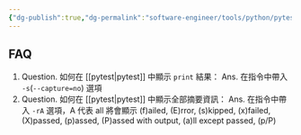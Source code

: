 ```yaml
---
{"dg-publish":true,"dg-permalink":"software-engineer/tools/python/pytest/pytest.faq","permalink":"/software-engineer/tools/python/pytest/pytest.faq/"}
---
```


## FAQ
1. Question. 如何在 [[pytest\|pytest]] 中顯示 `print` 結果：
	Ans. 在指令中帶入 `-s`(`--capture=no`) 選項
2. Question. 如何在 [[pytest\|pytest]] 中顯示全部摘要資訊：
	Ans. 在指令中帶入 `-rA` 選項，A 代表 all 將會顯示 (f)ailed, (E)rror, (s)kipped, (x)failed, (X)passed, (p)assed, (P)assed with output, (a)ll except passed, (p/P)